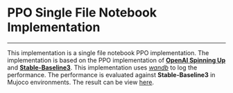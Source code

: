 # PPO Single File Notebook Implementation
---
This implementation is a single file notebook PPO implementation. The implementation is based on the PPO implementation of [**OpenAI Spinning Up**](https://github.com/openai/spinningup/tree/master) and [**Stable-Baseline3**](https://github.com/DLR-RM/stable-baselines3). This implementation uses [*wandb*](https://wandb.ai/site) to log the performance. The performance is evaluated against **Stable-Baseline3** in Mujoco environments. The result can be view [here](https://api.wandb.ai/links/tcd-clearway/kh37ft8v).
